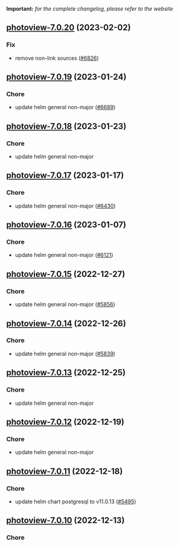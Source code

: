 **Important:**
*for the complete changelog, please refer to the website*




## [photoview-7.0.20](https://github.com/truecharts/charts/compare/photoview-7.0.19...photoview-7.0.20) (2023-02-02)

### Fix

- remove non-link sources ([#6826](https://github.com/truecharts/charts/issues/6826))
  
  


## [photoview-7.0.19](https://github.com/truecharts/charts/compare/photoview-7.0.18...photoview-7.0.19) (2023-01-24)

### Chore

- update helm general non-major ([#6689](https://github.com/truecharts/charts/issues/6689))
  
  


## [photoview-7.0.18](https://github.com/truecharts/charts/compare/photoview-7.0.17...photoview-7.0.18) (2023-01-23)

### Chore

- update helm general non-major
  
  


## [photoview-7.0.17](https://github.com/truecharts/charts/compare/photoview-7.0.16...photoview-7.0.17) (2023-01-17)

### Chore

- update helm general non-major ([#6430](https://github.com/truecharts/charts/issues/6430))
  
  


## [photoview-7.0.16](https://github.com/truecharts/charts/compare/photoview-7.0.15...photoview-7.0.16) (2023-01-07)

### Chore

- update helm general non-major ([#6121](https://github.com/truecharts/charts/issues/6121))
  
  


## [photoview-7.0.15](https://github.com/truecharts/charts/compare/photoview-7.0.14...photoview-7.0.15) (2022-12-27)

### Chore

- update helm general non-major ([#5856](https://github.com/truecharts/charts/issues/5856))
  
  


## [photoview-7.0.14](https://github.com/truecharts/charts/compare/photoview-7.0.13...photoview-7.0.14) (2022-12-26)

### Chore

- update helm general non-major ([#5839](https://github.com/truecharts/charts/issues/5839))
  
  


## [photoview-7.0.13](https://github.com/truecharts/charts/compare/photoview-7.0.12...photoview-7.0.13) (2022-12-25)

### Chore

- update helm general non-major
  
  


## [photoview-7.0.12](https://github.com/truecharts/charts/compare/photoview-7.0.11...photoview-7.0.12) (2022-12-19)

### Chore

- update helm general non-major
  
  


## [photoview-7.0.11](https://github.com/truecharts/charts/compare/photoview-7.0.10...photoview-7.0.11) (2022-12-18)

### Chore

- update helm chart postgresql to v11.0.13 ([#5495](https://github.com/truecharts/charts/issues/5495))
  
  


## [photoview-7.0.10](https://github.com/truecharts/charts/compare/photoview-7.0.9...photoview-7.0.10) (2022-12-13)

### Chore
